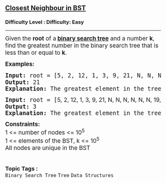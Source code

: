 <h2><a href="https://www.geeksforgeeks.org/problems/closest-neighbor-in-bst/1?page=1&category=Tree&sortBy=difficulty">Closest Neighbour in BST</a></h2><h3>Difficulty Level : Difficulty: Easy</h3><hr><div class="problems_problem_content__Xm_eO"><p><span style="font-size: 14pt;">Given the <strong>root</strong> of a<strong> <a title="BST" href="https://www.geeksforgeeks.org/binary-search-tree-data-structure/" target="_blank" rel="noopener">binary search tree</a></strong> and a number <strong>k</strong>, find the greatest number in the binary search tree that is less than or equal to <strong>k</strong>.&nbsp;</span></p>
<p><span style="font-size: 14pt;"><strong>Examples:</strong></span></p>
<pre><span style="font-size: 14pt;"><strong>Input: </strong>root = [</span><span style="font-size: 18.6667px;">5, 2, 12, 1, 3, 9, 21, N, N, N, N, N, N, 19, 25</span><span style="font-size: 14pt; font-family: -apple-system, BlinkMacSystemFont, 'Segoe UI', Roboto, Oxygen, Ubuntu, Cantarell, 'Open Sans', 'Helvetica Neue', sans-serif;">], k = 24</span><br><span style="font-size: 14pt;"><input style="white-space: normal;" alt="" src="http://contribute.geeksforgeeks.org/wp-content/uploads/g.png" type="image">
<strong>Output:</strong> 21
<strong>Explanation:</strong> The greatest element in the tree which is less than or equal to 24, is 21. <br></span></pre>
<pre><span style="font-size: 14pt;"><strong>Input:</strong> root = [<span style="font-size: 14pt; font-family: -apple-system, BlinkMacSystemFont, 'Segoe UI', Roboto, Oxygen, Ubuntu, Cantarell, 'Open Sans', 'Helvetica Neue', sans-serif;">5, 2, 12, 1, 3, 9, 21, N, N, N, N, N, N, 19, 25</span><span style="font-size: 14pt; font-family: -apple-system, BlinkMacSystemFont, 'Segoe UI', Roboto, Oxygen, Ubuntu, Cantarell, 'Open Sans', 'Helvetica Neue', sans-serif;">], k = 4</span><br><input style="white-space: normal;" alt="" src="http://contribute.geeksforgeeks.org/wp-content/uploads/g.png" type="image">
<strong>Output:</strong> 3
<strong>Explanation:</strong> The greatest element in the tree which is less than or equal to 4, is 3. </span></pre>
<p><span style="font-size: 14pt;"><strong>Constraints:</strong><br>1 &lt;= number of nodes &lt;= 10<sup>5<br></sup>1 &lt;= elements of the BST, k &lt;= 10<sup>5<br></sup>All nodes are unique in the BST</span></p></div><br><p><span style=font-size:18px><strong>Topic Tags : </strong><br><code>Binary Search Tree</code>&nbsp;<code>Tree</code>&nbsp;<code>Data Structures</code>&nbsp;